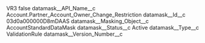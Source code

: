 <?xml version="1.0" encoding="UTF-8"?>
<CustomMetadata xmlns="http://soap.sforce.com/2006/04/metadata" xmlns:xsi="http://www.w3.org/2001/XMLSchema-instance" xmlns:xsd="http://www.w3.org/2001/XMLSchema">
    <label>VR3</label>
    <protected>false</protected>
    <values>
        <field>datamask__API_Name__c</field>
        <value xsi:type="xsd:string">Account.Partner_Account_Owner_Change_Restriction</value>
    </values>
    <values>
        <field>datamask__Id__c</field>
        <value xsi:type="xsd:string">03d0a000000D8mDAAS</value>
    </values>
    <values>
        <field>datamask__Masking_Object__c</field>
        <value xsi:type="xsd:string">AccountStandardDataMask</value>
    </values>
    <values>
        <field>datamask__Status__c</field>
        <value xsi:type="xsd:string">Active</value>
    </values>
    <values>
        <field>datamask__Type__c</field>
        <value xsi:type="xsd:string">ValidationRule</value>
    </values>
    <values>
        <field>datamask__Version_Number__c</field>
        <value xsi:nil="true"/>
    </values>
</CustomMetadata>

